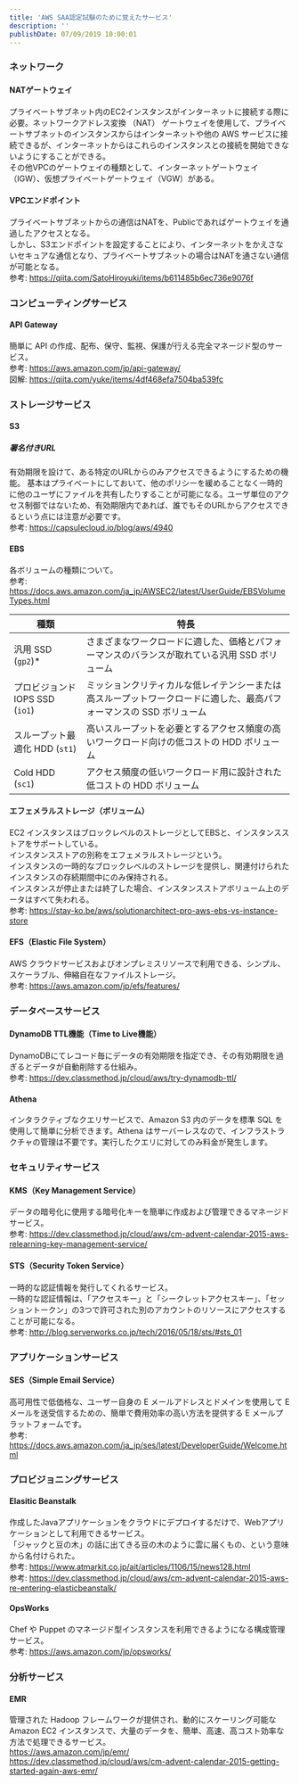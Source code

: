 ```yaml
---
title: 'AWS SAA認定試験のために覚えたサービス'
description: ''
publishDate: 07/09/2019 10:00:01
---
```


<h3>ネットワーク</h3>

<h4>NATゲートウェイ</h4>

<p>プライベートサブネット内のEC2インスタンスがインターネットに接続する際に必要。ネットワークアドレス変換 （NAT） ゲートウェイを使用して、プライベートサブネットのインスタンスからはインターネットや他の AWS サービスに接続できるが、インターネットからはこれらのインスタンスとの接続を開始できないようにすることができる。<br/>
その他VPCのゲートウェイの種類として、インターネットゲートウェイ（IGW）、仮想プライベートゲートウェイ（VGW）がある。</p>

<h4>VPCエンドポイント</h4>

<p>プライベートサブネットからの通信はNATを、Publicであればゲートウェイを通過したアクセスとなる。<br/>
しかし、S3エンドポイントを設定することにより、インターネットをかえさないセキュアな通信となり、プライベートサブネットの場合はNATを通さない通信が可能となる。<br/>
参考: <a href="https://qiita.com/SatoHiroyuki/items/b611485b6ec736e9076f">https://qiita.com/SatoHiroyuki/items/b611485b6ec736e9076f</a></p>

<h3>コンピューティングサービス</h3>

<h4>API Gateway</h4>

<p>簡単に API の作成、配布、保守、監視、保護が行える完全マネージド型のサービス。<br/>
参考: <a href="https://aws.amazon.com/jp/api-gateway/">https://aws.amazon.com/jp/api-gateway/</a><br/>
図解: <a href="https://qiita.com/yuke/items/4df468efa7504ba539fc">https://qiita.com/yuke/items/4df468efa7504ba539fc</a></p>

<h3>ストレージサービス</h3>

<h4>S3</h4>

<h5>署名付きURL</h5>

<p>有効期限を設けて、ある特定のURLからのみアクセスできるようにするための機能。
基本はプライベートにしておいて、他のポリシーを緩めることなく一時的に他のユーザにファイルを共有したりすることが可能になる。ユーザ単位のアクセス制御ではないため、有効期限内であれば、誰でもそのURLからアクセスできるという点には注意が必要です。<br/>
参考: <a href="https://capsulecloud.io/blog/aws/4940">https://capsulecloud.io/blog/aws/4940</a></p>

<h4>EBS</h4>

<p>各ボリュームの種類について。<br/>
参考: <a href="https://docs.aws.amazon.com/ja_jp/AWSEC2/latest/UserGuide/EBSVolumeTypes.html">https://docs.aws.amazon.com/ja_jp/AWSEC2/latest/UserGuide/EBSVolumeTypes.html</a></p>

<table>
<thead>
<tr>
<th> 種類                            </th>
<th> 特長                                                         </th>
</tr>
</thead>
<tbody>
<tr>
<td> 汎用 SSD (<code>gp2</code>)*               </td>
<td> さまざまなワークロードに適した、価格とパフォーマンスのバランスが取れている汎用 SSD ボリューム </td>
</tr>
<tr>
<td> プロビジョンド IOPS SSD (<code>io1</code>) </td>
<td> ミッションクリティカルな低レイテンシーまたは高スループットワークロードに適した、最高パフォーマンスの SSD ボリューム </td>
</tr>
<tr>
<td> スループット最適化 HDD (<code>st1</code>)  </td>
<td> 高いスループットを必要とするアクセス頻度の高いワークロード向けの低コストの HDD ボリューム </td>
</tr>
<tr>
<td> Cold HDD (<code>sc1</code>)                </td>
<td> アクセス頻度の低いワークロード用に設計された低コストの HDD ボリューム </td>
</tr>
</tbody>
</table>

<h4>エフェメラルストレージ（ボリューム）</h4>

<p>EC2 インスタンスはブロックレベルのストレージとしてEBSと、インスタンスストアをサポートしている。<br/>
インスタンスストアの別称をエフェメラルストレージという。<br/>
インスタンスの一時的なブロックレベルのストレージを提供し、関連付けられたインスタンスの存続期間中にのみ保持される。<br/>
インスタンスが停止または終了した場合、インスタンスストアボリューム上のデータはすべて失われる。<br/>
参考: <a href="https://stay-ko.be/aws/solutionarchitect-pro-aws-ebs-vs-instance-store">https://stay-ko.be/aws/solutionarchitect-pro-aws-ebs-vs-instance-store</a></p>

<h4>EFS（Elastic File System）</h4>

<p>AWS クラウドサービスおよびオンプレミスリソースで利用できる、シンプル、スケーラブル、伸縮自在なファイルストレージ。<br/>
参考: <a href="https://aws.amazon.com/jp/efs/features/">https://aws.amazon.com/jp/efs/features/</a></p>

<h3>データベースサービス</h3>

<h4>DynamoDB TTL機能（Time to Live機能）</h4>

<p>DynamoDBにてレコード毎にデータの有効期限を指定でき、その有効期限を過ぎるとデータが自動削除する仕組み。<br/>
参考: <a href="https://dev.classmethod.jp/cloud/aws/try-dynamodb-ttl/">https://dev.classmethod.jp/cloud/aws/try-dynamodb-ttl/</a></p>

<h4>Athena</h4>

<p>インタラクティブなクエリサービスで、Amazon S3 内のデータを標準 SQL を使用して簡単に分析できます。Athena はサーバーレスなので、インフラストラクチャの管理は不要です。実行したクエリに対してのみ料金が発生します。</p>

<h3>セキュリティサービス</h3>

<h4>KMS（Key Management Service）</h4>

<p>データの暗号化に使用する暗号化キーを簡単に作成および管理できるマネージドサービス。<br/>
参考: <a href="https://dev.classmethod.jp/cloud/aws/cm-advent-calendar-2015-aws-relearning-key-management-service/">https://dev.classmethod.jp/cloud/aws/cm-advent-calendar-2015-aws-relearning-key-management-service/</a></p>

<h4>STS（Security Token Service）</h4>

<p>一時的な認証情報を発行してくれるサービス。<br/>
一時的な認証情報は、「アクセスキー」と「シークレットアクセスキー」、「セッショントークン」の3つで許可された別のアカウントのリソースにアクセスすることが可能になる。<br/>
参考: <a href="http://blog.serverworks.co.jp/tech/2016/05/18/sts/#sts_01">http://blog.serverworks.co.jp/tech/2016/05/18/sts/#sts_01</a></p>

<h3>アプリケーションサービス</h3>

<h4>SES（Simple Email Service）</h4>

<p>高可用性で低価格な、ユーザー自身の E メールアドレスとドメインを使用して E メールを送受信するための、簡単で費用効率の高い方法を提供する E メールプラットフォームです。<br/>
参考: <a href="https://docs.aws.amazon.com/ja_jp/ses/latest/DeveloperGuide/Welcome.html">https://docs.aws.amazon.com/ja_jp/ses/latest/DeveloperGuide/Welcome.html</a></p>

<h3>プロビジョニングサービス</h3>

<h4>Elasitic Beanstalk</h4>

<p>作成したJavaアプリケーションをクラウドにデプロイするだけで、Webアプリケーションとして利用できるサービス。<br/>
「ジャックと豆の木」の話に出てきる豆の木のように雲に届くもの、という意味から名付けられた。<br/>
参考: <a href="https://www.atmarkit.co.jp/ait/articles/1106/15/news128.html">https://www.atmarkit.co.jp/ait/articles/1106/15/news128.html</a><br/>
参考: <a href="https://dev.classmethod.jp/cloud/aws/cm-advent-calendar-2015-aws-re-entering-elasticbeanstalk/">https://dev.classmethod.jp/cloud/aws/cm-advent-calendar-2015-aws-re-entering-elasticbeanstalk/</a></p>

<h4>OpsWorks</h4>

<p>Chef や Puppet のマネージド型インスタンスを利用できるようになる構成管理サービス。<br/>
参考: <a href="https://aws.amazon.com/jp/opsworks/">https://aws.amazon.com/jp/opsworks/</a></p>

<h3>分析サービス</h3>

<h4>EMR</h4>

<p>管理された Hadoop フレームワークが提供され、動的にスケーリング可能な Amazon EC2 インスタンスで、大量のデータを、簡単、高速、高コスト効率な方法で処理できるサービス。<br/>
<a href="https://aws.amazon.com/jp/emr/">https://aws.amazon.com/jp/emr/</a><br/>
<a href="https://dev.classmethod.jp/cloud/aws/cm-advent-calendar-2015-getting-started-again-aws-emr/">https://dev.classmethod.jp/cloud/aws/cm-advent-calendar-2015-getting-started-again-aws-emr/</a></p>
